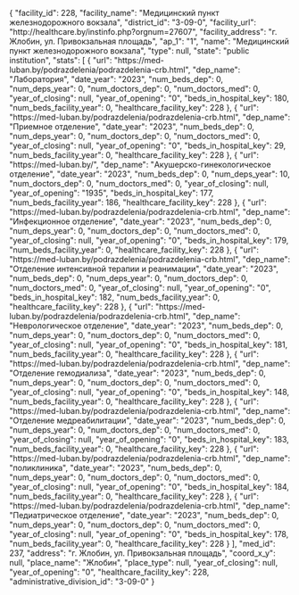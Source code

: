 {
    "facility_id": 228,
    "facility_name": "Медицинский пункт железнодорожного вокзала",
    "district_id": "3-09-0",
    "facility_url": "http:\/\/healthcare.by\/instinfo.php?orgnum=27607",
    "facility_address": "г. Жлобин, ул. Привокзальная площадь",
    "ap_1": "1",
    "name": "Медицинский пункт железнодорожного вокзала",
    "type": null,
    "state": "public institution",
    "stats": [
        {
            "url": "https:\/\/med-luban.by\/podrazdelenia\/podrazdelenia-crb.html",
            "dep_name": "Лаборатория",
            "date_year": "2023",
            "num_beds_dep": 0,
            "num_deps_year": 0,
            "num_doctors_dep": 0,
            "num_doctors_med": 0,
            "year_of_closing": null,
            "year_of_opening": "0",
            "beds_in_hospital_key": 180,
            "num_beds_facility_year": 0,
            "healthcare_facility_key": 228
        },
        {
            "url": "https:\/\/med-luban.by\/podrazdelenia\/podrazdelenia-crb.html",
            "dep_name": "Приемное отделение",
            "date_year": "2023",
            "num_beds_dep": 0,
            "num_deps_year": 0,
            "num_doctors_dep": 0,
            "num_doctors_med": 0,
            "year_of_closing": null,
            "year_of_opening": "0",
            "beds_in_hospital_key": 29,
            "num_beds_facility_year": 0,
            "healthcare_facility_key": 228
        },
        {
            "url": "https:\/\/med-luban.by\/",
            "dep_name": "Акушерско-гинекологическое отделение",
            "date_year": "2023",
            "num_beds_dep": 0,
            "num_deps_year": 10,
            "num_doctors_dep": 0,
            "num_doctors_med": 0,
            "year_of_closing": null,
            "year_of_opening": "1935",
            "beds_in_hospital_key": 177,
            "num_beds_facility_year": 186,
            "healthcare_facility_key": 228
        },
        {
            "url": "https:\/\/med-luban.by\/podrazdelenia\/podrazdelenia-crb.html",
            "dep_name": "Инфекционное отделение",
            "date_year": "2023",
            "num_beds_dep": 0,
            "num_deps_year": 0,
            "num_doctors_dep": 0,
            "num_doctors_med": 0,
            "year_of_closing": null,
            "year_of_opening": "0",
            "beds_in_hospital_key": 179,
            "num_beds_facility_year": 0,
            "healthcare_facility_key": 228
        },
        {
            "url": "https:\/\/med-luban.by\/podrazdelenia\/podrazdelenia-crb.html",
            "dep_name": "Отделение интенсивной терапии и реанимации",
            "date_year": "2023",
            "num_beds_dep": 0,
            "num_deps_year": 0,
            "num_doctors_dep": 0,
            "num_doctors_med": 0,
            "year_of_closing": null,
            "year_of_opening": "0",
            "beds_in_hospital_key": 182,
            "num_beds_facility_year": 0,
            "healthcare_facility_key": 228
        },
        {
            "url": "https:\/\/med-luban.by\/podrazdelenia\/podrazdelenia-crb.html",
            "dep_name": "Неврологическое отделение",
            "date_year": "2023",
            "num_beds_dep": 0,
            "num_deps_year": 0,
            "num_doctors_dep": 0,
            "num_doctors_med": 0,
            "year_of_closing": null,
            "year_of_opening": "0",
            "beds_in_hospital_key": 181,
            "num_beds_facility_year": 0,
            "healthcare_facility_key": 228
        },
        {
            "url": "https:\/\/med-luban.by\/podrazdelenia\/podrazdelenia-crb.html",
            "dep_name": "Отделение гемодиализа",
            "date_year": "2023",
            "num_beds_dep": 0,
            "num_deps_year": 0,
            "num_doctors_dep": 0,
            "num_doctors_med": 0,
            "year_of_closing": null,
            "year_of_opening": "0",
            "beds_in_hospital_key": 148,
            "num_beds_facility_year": 0,
            "healthcare_facility_key": 228
        },
        {
            "url": "https:\/\/med-luban.by\/podrazdelenia\/podrazdelenia-crb.html",
            "dep_name": "Отделение медреабилитации",
            "date_year": "2023",
            "num_beds_dep": 0,
            "num_deps_year": 0,
            "num_doctors_dep": 0,
            "num_doctors_med": 0,
            "year_of_closing": null,
            "year_of_opening": "0",
            "beds_in_hospital_key": 183,
            "num_beds_facility_year": 0,
            "healthcare_facility_key": 228
        },
        {
            "url": "https:\/\/med-luban.by\/podrazdelenia\/podrazdelenia-crb.html",
            "dep_name": "поликлиника",
            "date_year": "2023",
            "num_beds_dep": 0,
            "num_deps_year": 0,
            "num_doctors_dep": 0,
            "num_doctors_med": 0,
            "year_of_closing": null,
            "year_of_opening": "0",
            "beds_in_hospital_key": 184,
            "num_beds_facility_year": 0,
            "healthcare_facility_key": 228
        },
        {
            "url": "https:\/\/med-luban.by\/podrazdelenia\/podrazdelenia-crb.html",
            "dep_name": "Педиатрическое отделение",
            "date_year": "2023",
            "num_beds_dep": 0,
            "num_deps_year": 0,
            "num_doctors_dep": 0,
            "num_doctors_med": 0,
            "year_of_closing": null,
            "year_of_opening": "0",
            "beds_in_hospital_key": 178,
            "num_beds_facility_year": 0,
            "healthcare_facility_key": 228
        }
    ],
    "med_id": 237,
    "address": "г. Жлобин, ул. Привокзальная площадь",
    "coord_x_y": null,
    "place_name": "Жлобин",
    "place_type": null,
    "year_of_closing": null,
    "year_of_opening": "0",
    "healthcare_facility_key": 228,
    "administrative_division_id": "3-09-0"
}